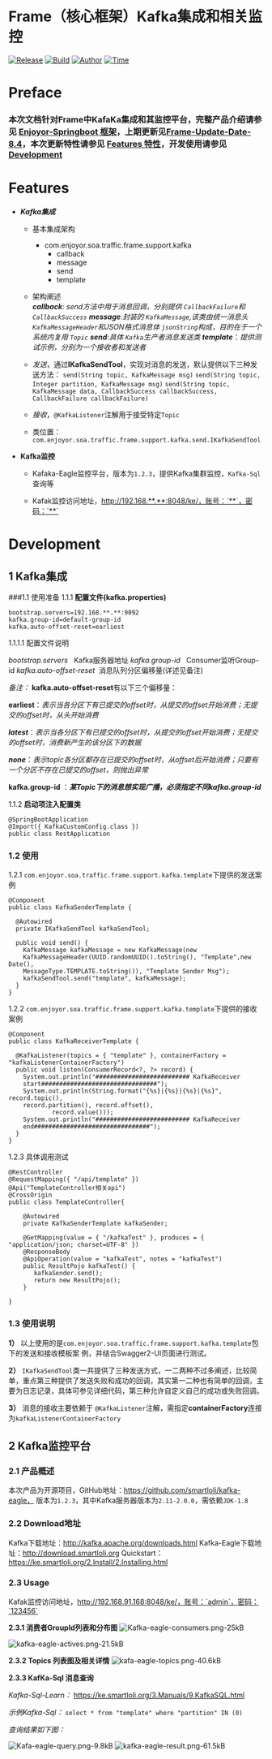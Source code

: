 Frame（核心框架）Kafka集成和相关监控
================
[![Release](https://img.shields.io/badge/build-springboot-green.svg)]()&nbsp;[![Build](https://img.shields.io/badge/release-2.0.0-blue.svg)]()&nbsp;[![Author](https://img.shields.io/badge/author-Xiaolong.Cao-yellow.svg)]()&nbsp;[![Time](https://img.shields.io/badge/time-2018.8.20-red.svg)]()&nbsp;

# Preface
### 本次文档针对Frame中KafaKa集成和其监控平台，完整产品介绍请参见 [Enjoyor-Springboot 框架](https://www.zybuluo.com/1528992118/note/1180138)，上期更新见[Frame-Update-Date-8.4](https://www.zybuluo.com/1528992118/note/1238219)，本次更新特性请参见 [Features 特性](#Features)，开发使用请参见 [Development](#Development)

<span id="Features"></span>
# Features
* ***Kafka集成***
  * 基本集成架构
      - com.enjoyor.soa.traffic.frame.support.kafka
         - callback   
         - message   
         - send 
         - template
         
  * 架构阐述       
   ***callback***: *send方法中用于消息回调，分别提供 `CallbackFailure`和 `CallbackSuccess`*
   ***message***:*封装的 `KafkaMessage`,该类由统一消息头 `KafkaMessageHeader`和JSON格式消息体 `jsonString`构成，目的在于一个系统内复用 `Topic`*
   ***send***:*具体 `Kafka`生产者消息发送类*
   ***template***：*提供测试示例，分别为一个接收者和发送者*
   
  * *发送*，通过**IKafkaSendTool**，实现对消息的发送，默认提供以下三种发送方法：
   `send(String topic, KafkaMessage msg)` 
   `send(String topic, Integer partition, KafkaMessage msg)`
   `send(String topic, KafkaMessage data, CallbackSuccess callbackSuccess, CallbackFailure callbackFailure)`
  * *接收*，`@KafkaListener`注解用于接受特定`Topic`
  * 类位置：`com.enjoyor.soa.traffic.frame.support.kafka.send.IKafkaSendTool`

* **Kafka监控**

  * Kafaka-Eagle监控平台，版本为`1.2.3`，提供Kafka集群监控，`Kafka-Sql`查询等
 
  * Kafak监控访问地址，http://192.168.**.**:8048/ke/，账号：`**`，密码：`**`

<span id="Development"></span>
# Development
## 1 Kafka集成
###1.1 使用准备
1.1.1 **配置文件(kafka.properties)**

    bootstrap.servers=192.168.**.**:9092
    kafka.group-id=default-group-id
    kafka.auto-offset-reset=earliest

1.1.1.1 配置文件说明

*bootstrap.servers*   &nbsp;&nbsp;Kafka服务器地址
*kafka.group-id*  &nbsp;&nbsp;Consumer监听Group-id
*kafka.auto-offset-reset*&nbsp;&nbsp;消息队列分区偏移量(详述见备注)

*备注：*
**kafka.auto-offset-reset**有以下三个偏移量：

**earliest**：*表示当各分区下有已提交的offset时，从提交的offset开始消费；无提交的offset时，从头开始消费* 

***latest***：*表示当各分区下有已提交的offset时，从提交的offset开始消费；无提交的offset时，消费新产生的该分区下的数据* 

***none***：*表示topic各分区都存在已提交的offset时，从offset后开始消费；只要有一个分区不存在已提交的offset，则抛出异常*

**kafka.group-id**  ：***某Topic下的消息想实现广播，必须指定不同kafka.group-id***

1.1.2 **启动项注入配置类**

    @SpringBootApplication
    @Import({ KafkaCustomConfig.class })
    public class RestApplication 

### 1.2 使用

1.2.1 `com.enjoyor.soa.traffic.frame.support.kafka.template`下提供的发送案例

    @Component
    public class KafkaSenderTemplate {

      @Autowired
      private IKafkaSendTool kafkaSendTool;

      public void send() {
        KafkaMessage kafkaMessage = new KafkaMessage(new       
        KafkaMessageHeader(UUID.randomUUID().toString(), "Template",new Date(),
        MessageType.TEMPLATE.toString()), "Template Sender Msg");
        kafkaSendTool.send("template", kafkaMessage);
      }
    }
    
1.2.2 `com.enjoyor.soa.traffic.frame.support.kafka.template`下提供的接收案例
    
    @Component
    public class KafkaReceiverTemplate {

      @KafkaListener(topics = { "template" }, containerFactory = "kafkaListenerContainerFactory")
      public void listen(ConsumerRecord<?, ?> record) {
        System.out.println("########################## KafkaReceiver 
        start################################");
        System.out.println(String.format("{%s}|{%s}|{%s}|{%s}", record.topic(), 
        record.partition(), record.offset(),
                record.value()));
        System.out.println("########################## KafkaReceiver 
        end################################");
      }
    }
    
  1.2.3 具体调用测试

    
    @RestController
    @RequestMapping({ "/api/template" })
    @Api("TemplateController相关api")
    @CrossOrigin
    public class TemplateController{
    
        @Autowired
        private KafkaSenderTemplate kafkaSender;

        @GetMapping(value = { "/kafkaTest" }, produces = { "application/json; charset=UTF-8" })
        @ResponseBody
        @ApiOperation(value = "kafkaTest", notes = "kafkaTest")
        public ResultPojo kafkaTest() {
           kafkaSender.send();
           return new ResultPojo();
        }
    
    }

    
### 1.3  **使用说明**
**1）** 以上使用的是`com.enjoyor.soa.traffic.frame.support.kafka.template`包下的发送和接收模板案
例，并结合Swagger2-UI页面进行测试。

**2）** `IKafkaSendTool`类一共提供了三种发送方式，一二两种不过多阐述，比较简单，重点第三种提供了发送失败和成功的回调，其实第一二种也有简单的回调，主要为日志记录，具体可参见详细代码，第三种允许自定义自己的成功或失败回调。
 
**3）** 消息的接收主要依赖于 `@KafkaListener`注解，需指定**containerFactory**连接为`kafkaListenerContainerFactory`

## 2 Kafka监控平台
### 2.1 产品概述
本次产品为开源项目，GitHub地址：https://github.com/smartloli/kafka-eagle，
版本为`1.2.3`，其中Kafka服务器版本为`2.11-2.0.0`，需依赖`JDK-1.8`

### 2.2 Download地址
 Kafka下载地址：http://kafka.apache.org/downloads.html
 Kafka-Eagle下载地址：http://download.smartloli.org
 Quickstart：https://ke.smartloli.org/2.Install/2.Installing.html
 

### 2.3 Usage
Kafak监控访问地址，http://192.168.91.168:8048/ke/，账号：`admin`，密码：`123456`

**2.3.1 消费者GroupId列表和分布图**
![Kafka-eagle-consumers.png-25kB][1]
           
![kafka-eagle-actives.png-21.5kB][2]

**2.3.2 Topics 列表图及相关详情**
![kafa-eagle-topics.png-40.6kB][3]

**2.3.3 KafKa-Sql 消息查询**

*Kafka-Sql-Learn：* https://ke.smartloli.org/3.Manuals/9.KafkaSQL.html

*示例Kafka-Sql：* `select * from "template" where "partition" IN (0)`

*查询结果如下图：*

![Kafa-eagle-query.png-9.8kB][4]
![kafka-eagle-result.png-61.5kB][5]

[1]: http://static.zybuluo.com/1528992118/8ccqz49gwvwlwqmsk9aoeh5r/Kafka-eagle-consumers.png
[2]: http://static.zybuluo.com/1528992118/nsdwyki2ok39o8xw2ueze6av/kafka-eagle-actives.png
[3]: http://static.zybuluo.com/1528992118/r0ldwglzg0gm01jb9x20zgid/kafa-eagle-topics.png
[4]: http://static.zybuluo.com/1528992118/agm5wbjhwv1nbvu15erdhak1/Kafa-eagle-query.png
[5]: http://static.zybuluo.com/1528992118/seciqbkhh5f40qx5zuzu8txf/kafka-eagle-result.png
